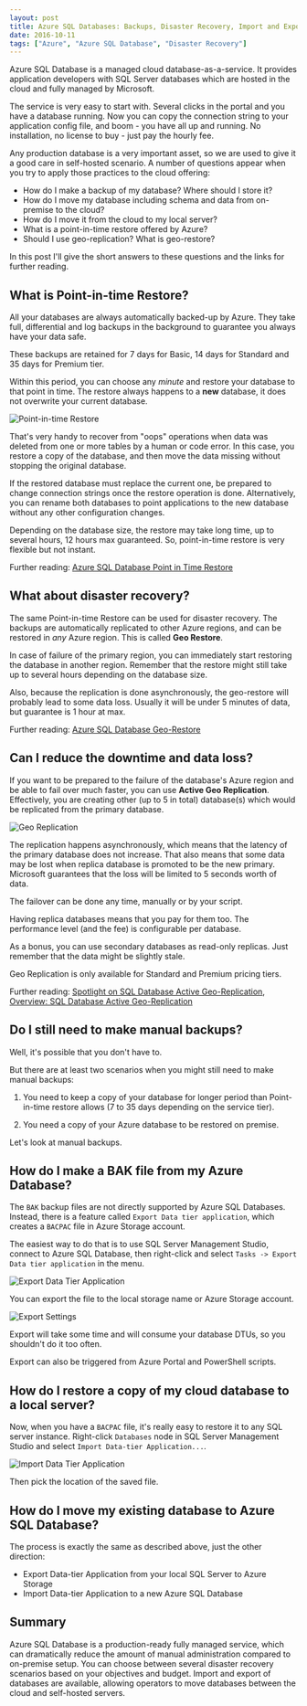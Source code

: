 ```yaml
---
layout: post
title: Azure SQL Databases: Backups, Disaster Recovery, Import and Export
date: 2016-10-11
tags: ["Azure", "Azure SQL Database", "Disaster Recovery"]
---
```


Azure SQL Database is a managed cloud database-as-a-service. It provides
application developers with SQL Server databases which are hosted in the
cloud and fully managed by Microsoft.

The service is very easy to start with. Several clicks in the portal and
you have a database running. Now you can copy the connection string to
your application config file, and boom - you have all up and running.
No installation, no license to buy - just pay the hourly fee.

Any production database is a very important asset, so we are used to 
give it a good care in self-hosted scenario. A number of questions appear
when you try to apply those practices to the cloud offering:

- How do I make a backup of my database? Where should I store it?
- How do I move my database including schema and data from on-premise 
to the cloud?
- How do I move it from the cloud to my local server?
- What is a point-in-time restore offered by Azure?
- Should I use geo-replication? What is geo-restore?

In this post I'll give the short answers to these questions and the links
for further reading. 

What is Point-in-time Restore?
------------------------------

All your databases are always automatically backed-up by Azure. They take
full, differential and log backups in the background to guarantee you always
have your data safe.

These backups are retained for 7 days for Basic, 14 days for Standard and 
35 days for Premium tier.

Within this period, you can choose any *minute* and restore your database
to that point in time. The restore always happens to a **new** database,
it does not overwrite your current database. 

![Point-in-time Restore](/PointInTimeRestore.png)

That's very handy to recover from "oops" operations when data was deleted 
from one or more tables by a human or code error. In this case, you restore 
a copy of the database, and then move the data missing without stopping
the original database.

If the restored database must replace the current one, be prepared to change
connection strings once the restore operation is done. Alternatively, you
can rename both databases to point applications to the new database without
any other configuration changes.

Depending on the database size, the restore may take long time, up to several
hours, 12 hours max guaranteed. So, point-in-time restore is very flexible 
but not instant.

Further reading: 
[Azure SQL Database Point in Time Restore](https://azure.microsoft.com/en-us/blog/azure-sql-database-point-in-time-restore/)

What about disaster recovery?
-----------------------------

The same Point-in-time Restore can be used for disaster recovery. The backups
are automatically replicated to other Azure regions, and can be restored
in *any* Azure region. This is called **Geo Restore**.

In case of failure of the primary region, you can immediately start restoring
the database in another region. Remember that the restore might still take
up to several hours depending on the database size.

Also, because the replication is done asynchronously, the geo-restore will 
probably lead to some data loss. Usually it will be under 5 minutes of data,
but guarantee is 1 hour at max.

Further reading: 
[Azure SQL Database Geo-Restore](https://azure.microsoft.com/en-us/blog/azure-sql-database-geo-restore/)

Can I reduce the downtime and data loss?
----------------------------------------

If you want to be prepared to the failure of the database's Azure region
and be able to fail over much faster, you can use **Active Geo Replication**. 
Effectively, you are creating other (up to 5 in total) database(s) which
would be replicated from the primary database.

![Geo Replication](/GeoReplication.png)

The replication happens asynchronously, which means that the latency
of the primary database does not increase. That also means that some data
may be lost when replica database is promoted to be the new primary.
Microsoft guarantees that the loss will be limited to 5 seconds worth of data.

The failover can be done any time, manually or by your script.

Having replica databases means that you pay for them too. The performance
level (and the fee) is configurable per database.

As a bonus, you can use secondary databases as read-only replicas. Just
remember that the data might be slightly stale.

Geo Replication is only available for Standard and Premium pricing tiers.

Further reading: 
[Spotlight on SQL Database Active Geo-Replication](https://azure.microsoft.com/ru-ru/blog/spotlight-on-sql-database-active-geo-replication/),
[Overview: SQL Database Active Geo-Replication](https://azure.microsoft.com/en-us/documentation/articles/sql-database-geo-replication-overview/)

Do I still need to make manual backups?
---------------------------------------

Well, it's possible that you don't have to.

But there are at least two scenarios when you might still need to make 
manual backups:

1. You need to keep a copy of your database for longer period than 
Point-in-time restore allows (7 to 35 days depending on the service tier).

2. You need a copy of your Azure database to be restored on premise.

Let's look at manual backups.

How do I make a BAK file from my Azure Database?
------------------------------------------------

The `BAK` backup files are not directly supported by Azure SQL Databases. 
Instead, there is a feature called `Export Data tier application`, which
creates a `BACPAC` file in Azure Storage account.

The easiest way to do that is to use SQL Server Management Studio, connect to
Azure SQL Database, then right-click and select `Tasks -> Export Data tier application`
in the menu. 

![Export Data Tier Application](/ExportDataTier.png)

You can export the file to the local storage name or Azure Storage account. 

![Export Settings](/ExportSettings.png)

Export will take some time and will consume your database DTUs, so you shouldn't
do it too often.

Export can also be triggered from Azure Portal and PowerShell scripts.

How do I restore a copy of my cloud database to a local server?
---------------------------------------------------------------

Now, when you have a `BACPAC` file, it's really easy to restore it to any
SQL server instance. Right-click `Databases` node in SQL Server Management
Studio and select `Import Data-tier Application...`. 

![Import Data Tier Application](/ImportDataTier.png)

Then pick the location of the saved file.

How do I move my existing database to Azure SQL Database?
---------------------------------------------------------

The process is exactly the same as described above, just the other direction:

- Export Data-tier Application from your local SQL Server to Azure Storage
- Import Data-tier Application to a new Azure SQL Database

Summary
-------

Azure SQL Database is a production-ready fully managed service, which can
dramatically reduce the amount of manual administration compared to on-premise
setup. You can choose between several disaster recovery scenarios based on
your objectives and budget. Import and export of databases are available,
allowing operators to move databases between the cloud and self-hosted servers.